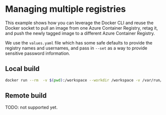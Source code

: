 # Managing multiple registries

This example shows how you can leverage the Docker CLI and reuse the Docker socket to pull an image from one Azure Container Registry, retag it, and push the newly tagged image to a different Azure Container Registry.

We use the `values.yaml` file which has some safe defaults to provide the registry names and usernames, and pass in `--set` as a way to provide sensitive password information.

## Local build

```sh
docker run --rm  -v $(pwd):/workspace --workdir /workspace -v /var/run/docker.sock:/var/run/docker.sock acb exec --homevol $(pwd) --steps examples/multi-registry/acb.yaml --values examples/multi-registry/values.yaml --id ehotinger --set "regOnePw=foo" --set "regTwoPw=bar"
```

## Remote build

TODO: not supported yet.